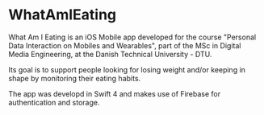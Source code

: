 # WhatAmIEating

What Am I Eating is an iOS Mobile app developed for the course "Personal Data Interaction on Mobiles and Wearables", part of the MSc in Digital Media Engineering, at the Danish Technical University - DTU.

Its goal is to support people looking for losing weight and/or keeping in shape by monitoring their eating habits.

The app was developd in Swift 4 and makes use of Firebase for authentication and storage.
